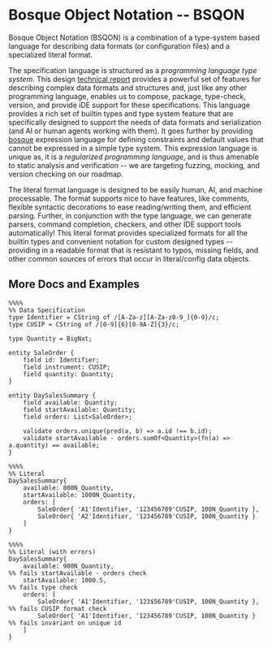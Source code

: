 # Bosque Object Notation -- BSQON

Bosque Object Notation (BSQON) is a combination of a type-system based language for describing data formats (or configuration files) and a specialized literal format. 

The specification language is structured as a _programming language type system_. This design [technical report](https://github.com/BosqueLanguage/BSQON/blob/main/docs/publications/bsqon_techreport.pdf) provides a powerful set of features for describing complex data formats and structures and, just like any other programming language, enables us to compose, package, type-check, version, and provide iDE support for these specifications. This language provides a rich set of builtin types and type system feature that are specifically designed to support the needs of data formats and serialization (and AI or human agents working with them). It goes further by providing [bosque](https://github.com/BosqueLanguage/BosqueCore) expression language for defining constraints and default values that cannot be expressed in a simple type system. This expression language is unique as, it is a _regularized programming language_, and is thus amenable to static analysis and verification -- we are targeting fuzzing, mocking, and version checking on our roadmap.

The literal format language is designed to be easily human, AI, and machine processable. The format supports nice to have features, like comments, flexible syntactic decorations to ease reading/writing them, and efficient parsing. Further, in conjunction with the type language, we can generate parsers, command completion, checkers, and other IDE support tools automatically! This literal format provides specialized formats for all the builtin types and convenient notation for custom designed types -- providing in a readable format that is resistant to typos, missing fields, and other common sources of errors that occur in literal/config data objects.

## More Docs and Examples

```
%%%%
%% Data Specification
type Identifier = CString of /[A-Za-z][A-Za-z0-9_]{0-9}/c;
type CUSIP = CString of /[0-9]{6}[0-9A-Z]{3}/c;

type Quantity = BigNat;

entity SaleOrder {
    field id: Identifier;
    field instrument: CUSIP;
    field quantity: Quantity;
}
        
entity DaySalesSummary {
    field available: Quantity;
    field startAvailable: Quantity;
    field orders: List<SaleOrder>;
            
    validate orders.unique(pred(a, b) => a.id !== b.id);
    validate startAvailable - orders.sumOf<Quantity>(fn(a) => a.quantity) == available;
}

%%%%
%% Literal
DaySalesSummary{
    available: 800N_Quantity,
    startAvailable: 1000N_Quantity,
    orders: [
        SaleOrder{ 'A1'Identifier, '123456789'CUSIP, 100N_Quantity },
        SaleOrder{ 'A2'Identifier, '123456789'CUSIP, 100N_Quantity }
    ]
}

%%%%
%% Literal (with errors)
DaySalesSummary{
    available: 900N_Quantity,                                         %% fails startAvailable - orders check
    startAvailable: 1000.5,                                           %% fails type check
    orders: [
        SaleOrder{ 'A1'Identifier, '123$56789'CUSIP, 100N_Quantity }, %% fails CUSIP format check
        SaleOrder{ 'A1'Identifier, '123456789'CUSIP, 100N_Quantity }  %% fails invariant on unique id
    ]
}
```
